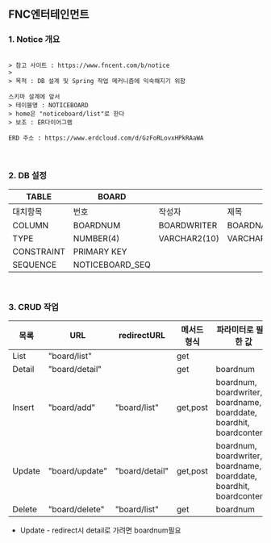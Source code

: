 ## FNC엔터테인먼트

### 1. **Notice 개요**

```

> 참고 사이트 : https://www.fncent.com/b/notice
> 
> 목적 : DB 설계 및 Spring 작업 메커니즘에 익숙해지기 위함

스키마 설계에 앞서
> 테이블명 : NOTICEBOARD
> home은 "noticeboard/list"로 한다
> 보조 : ER다이어그램

ERD 주소 : https://www.erdcloud.com/d/GzFoRLovxHPkRAaWA

``` 


<br>

### 2. DB 설정


TABLE | BOARD ||||||
--|--|--|--|--|--|--
대치항목 | 번호 | 작성자 | 제목 | 날짜 | 조회수 | 내용
COLUMN | BOARDNUM | BOARDWRITER | BOARDNAME | BOARDDATE | BOARDHIT  | BOARDCONTENTS
TYPE | NUMBER(4) | VARCHAR2(10) | VARCHAR2(100) |DATE | NUMBER(5) | CLOB
CONSTRAINT | PRIMARY KEY ||||
SEQUENCE | NOTICEBOARD_SEQ  ||||



<br>

### 3. CRUD 작업

 목록  |  URL  | redirectURL| 메서드 형식  | 파라미터로 필요한 값 | JSP 
--|--|--|--|--|--
List   | "board/list" | | get |   | list.jsp  
Detail | "board/detail" | | get | boardnum | detail.jsp
Insert | "board/add" | "board/list" | get,post | boardnum, boardwriter, boardname, boarddate, boardhit, boardcontents | add.jsp
Update | "board/update" | "board/detail" | get,post | boardnum, boardwriter, boardname, boarddate, boardhit, boardcontents| update.jsp
Delete | "board/delete" |"board/list" | get | boardnum | list.jsp

* Update - redirect시 detail로 가려면 boardnum필요  


